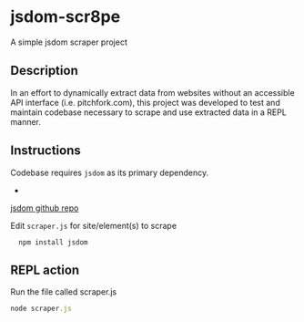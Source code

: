 jsdom-scr8pe
=============

A simple jsdom scraper project

## Description

In an effort to dynamically extract data from websites without an accessible API interface (i.e. pitchfork.com), this project was developed to test and maintain codebase necessary to scrape and use extracted data in a REPL manner.

## Instructions

Codebase requires `jsdom` as its primary dependency.

-

<a href="https://github.com/tmpvar/jsdom.git">jsdom github repo</a>

Edit `scraper.js` for site/element(s) to scrape

```
  npm install jsdom
```

## REPL action
Run the file called scraper.js

```javascript
node scraper.js
```
